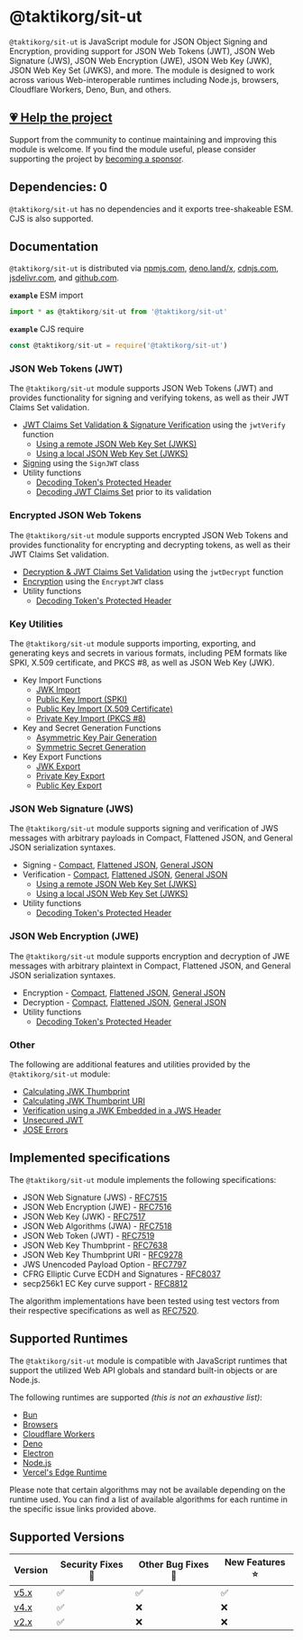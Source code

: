 # @taktikorg/sit-ut

`@taktikorg/sit-ut` is JavaScript module for JSON Object Signing and Encryption, providing support for JSON Web Tokens (JWT), JSON Web Signature (JWS), JSON Web Encryption (JWE), JSON Web Key (JWK), JSON Web Key Set (JWKS), and more. The module is designed to work across various Web-interoperable runtimes including Node.js, browsers, Cloudflare Workers, Deno, Bun, and others.

## [💗 Help the project](https://github.com/sponsors/panva)

Support from the community to continue maintaining and improving this module is welcome. If you find the module useful, please consider supporting the project by [becoming a sponsor](https://github.com/sponsors/panva).

## Dependencies: 0

`@taktikorg/sit-ut` has no dependencies and it exports tree-shakeable ESM. CJS is also supported.

## Documentation

`@taktikorg/sit-ut` is distributed via [npmjs.com](https://www.npmjs.com/package/@taktikorg/sit-ut), [deno.land/x](https://deno.land/x/@taktikorg/sit-ut), [cdnjs.com](https://cdnjs.com/libraries/@taktikorg/sit-ut), [jsdelivr.com](https://www.jsdelivr.com/package/npm/@taktikorg/sit-ut), and [github.com](https://github.com/taktikorg/sit-ut).

**`example`** ESM import
```js
import * as @taktikorg/sit-ut from '@taktikorg/sit-ut'
```

**`example`** CJS require
```js
const @taktikorg/sit-ut = require('@taktikorg/sit-ut')
```

### JSON Web Tokens (JWT)

The `@taktikorg/sit-ut` module supports JSON Web Tokens (JWT) and provides functionality for signing and verifying tokens, as well as their JWT Claims Set validation.

- [JWT Claims Set Validation & Signature Verification](docs/functions/jwt_verify.jwtVerify.md) using the `jwtVerify` function
  - [Using a remote JSON Web Key Set (JWKS)](docs/functions/jwks_remote.createRemoteJWKSet.md)
  - [Using a local JSON Web Key Set (JWKS)](docs/functions/jwks_local.createLocalJWKSet.md)
- [Signing](docs/classes/jwt_sign.SignJWT.md) using the `SignJWT` class
- Utility functions
  - [Decoding Token's Protected Header](docs/functions/util_decode_protected_header.decodeProtectedHeader.md)
  - [Decoding JWT Claims Set](docs/functions/util_decode_jwt.decodeJwt.md) prior to its validation

### Encrypted JSON Web Tokens

The `@taktikorg/sit-ut` module supports encrypted JSON Web Tokens and provides functionality for encrypting and decrypting tokens, as well as their JWT Claims Set validation.

- [Decryption & JWT Claims Set Validation](docs/functions/jwt_decrypt.jwtDecrypt.md) using the `jwtDecrypt` function
- [Encryption](docs/classes/jwt_encrypt.EncryptJWT.md) using the `EncryptJWT` class
- Utility functions
  - [Decoding Token's Protected Header](docs/functions/util_decode_protected_header.decodeProtectedHeader.md)

### Key Utilities

The `@taktikorg/sit-ut` module supports importing, exporting, and generating keys and secrets in various formats, including PEM formats like SPKI, X.509 certificate, and PKCS #8, as well as JSON Web Key (JWK).

- Key Import Functions
  - [JWK Import](docs/functions/key_import.importJWK.md)
  - [Public Key Import (SPKI)](docs/functions/key_import.importSPKI.md)
  - [Public Key Import (X.509 Certificate)](docs/functions/key_import.importX509.md)
  - [Private Key Import (PKCS #8)](docs/functions/key_import.importPKCS8.md)
- Key and Secret Generation Functions
  - [Asymmetric Key Pair Generation](docs/functions/key_generate_key_pair.generateKeyPair.md)
  - [Symmetric Secret Generation](docs/functions/key_generate_secret.generateSecret.md)
- Key Export Functions
  - [JWK Export](docs/functions/key_export.exportJWK.md)
  - [Private Key Export](docs/functions/key_export.exportPKCS8.md)
  - [Public Key Export](docs/functions/key_export.exportSPKI.md)

### JSON Web Signature (JWS)

The `@taktikorg/sit-ut` module supports signing and verification of JWS messages with arbitrary payloads in Compact, Flattened JSON, and General JSON serialization syntaxes.

- Signing - [Compact](docs/classes/jws_compact_sign.CompactSign.md), [Flattened JSON](docs/classes/jws_flattened_sign.FlattenedSign.md), [General JSON](docs/classes/jws_general_sign.GeneralSign.md)
- Verification - [Compact](docs/functions/jws_compact_verify.compactVerify.md), [Flattened JSON](docs/functions/jws_flattened_verify.flattenedVerify.md), [General JSON](docs/functions/jws_general_verify.generalVerify.md)
  - [Using a remote JSON Web Key Set (JWKS)](docs/functions/jwks_remote.createRemoteJWKSet.md)
  - [Using a local JSON Web Key Set (JWKS)](docs/functions/jwks_local.createLocalJWKSet.md)
- Utility functions
  - [Decoding Token's Protected Header](docs/functions/util_decode_protected_header.decodeProtectedHeader.md)

### JSON Web Encryption (JWE)

The `@taktikorg/sit-ut` module supports encryption and decryption of JWE messages with arbitrary plaintext in Compact, Flattened JSON, and General JSON serialization syntaxes.

- Encryption - [Compact](docs/classes/jwe_compact_encrypt.CompactEncrypt.md), [Flattened JSON](docs/classes/jwe_flattened_encrypt.FlattenedEncrypt.md), [General JSON](docs/classes/jwe_general_encrypt.GeneralEncrypt.md)
- Decryption - [Compact](docs/functions/jwe_compact_decrypt.compactDecrypt.md), [Flattened JSON](docs/functions/jwe_flattened_decrypt.flattenedDecrypt.md), [General JSON](docs/functions/jwe_general_decrypt.generalDecrypt.md)
- Utility functions
  - [Decoding Token's Protected Header](docs/functions/util_decode_protected_header.decodeProtectedHeader.md)

### Other

The following are additional features and utilities provided by the `@taktikorg/sit-ut` module:

- [Calculating JWK Thumbprint](docs/functions/jwk_thumbprint.calculateJwkThumbprint.md)
- [Calculating JWK Thumbprint URI](docs/functions/jwk_thumbprint.calculateJwkThumbprintUri.md)
- [Verification using a JWK Embedded in a JWS Header](docs/functions/jwk_embedded.EmbeddedJWK.md)
- [Unsecured JWT](docs/classes/jwt_unsecured.UnsecuredJWT.md)
- [JOSE Errors](docs/modules/util_errors.md)

## Implemented specifications

The `@taktikorg/sit-ut` module implements the following specifications:

- JSON Web Signature (JWS) - [RFC7515](https://www.rfc-editor.org/rfc/rfc7515)
- JSON Web Encryption (JWE) - [RFC7516](https://www.rfc-editor.org/rfc/rfc7516)
- JSON Web Key (JWK) - [RFC7517](https://www.rfc-editor.org/rfc/rfc7517)
- JSON Web Algorithms (JWA) - [RFC7518](https://www.rfc-editor.org/rfc/rfc7518)
- JSON Web Token (JWT) - [RFC7519](https://www.rfc-editor.org/rfc/rfc7519)
- JSON Web Key Thumbprint - [RFC7638](https://www.rfc-editor.org/rfc/rfc7638)
- JSON Web Key Thumbprint URI - [RFC9278](https://www.rfc-editor.org/rfc/rfc9278)
- JWS Unencoded Payload Option - [RFC7797](https://www.rfc-editor.org/rfc/rfc7797)
- CFRG Elliptic Curve ECDH and Signatures - [RFC8037](https://www.rfc-editor.org/rfc/rfc8037)
- secp256k1 EC Key curve support - [RFC8812](https://www.rfc-editor.org/rfc/rfc8812)

The algorithm implementations have been tested using test vectors from their respective specifications as well as [RFC7520](https://www.rfc-editor.org/rfc/rfc7520).

## Supported Runtimes

The `@taktikorg/sit-ut` module is compatible with JavaScript runtimes that support the utilized Web API globals and standard built-in objects or are Node.js.

The following runtimes are supported _(this is not an exhaustive list)_:
- [Bun](https://github.com/taktikorg/sit-ut/issues/471)
- [Browsers](https://github.com/taktikorg/sit-ut/issues/263)
- [Cloudflare Workers](https://github.com/taktikorg/sit-ut/issues/265)
- [Deno](https://github.com/taktikorg/sit-ut/issues/266)
- [Electron](https://github.com/taktikorg/sit-ut/issues/264)
- [Node.js](https://github.com/taktikorg/sit-ut/issues/262)
- [Vercel's Edge Runtime](https://github.com/taktikorg/sit-ut/issues/301)

Please note that certain algorithms may not be available depending on the runtime used. You can find a list of available algorithms for each runtime in the specific issue links provided above.

## Supported Versions

| Version | Security Fixes 🔑 | Other Bug Fixes 🐞 | New Features ⭐ |
| ------- | --------- | -------- | -------- |
| [v5.x](https://github.com/taktikorg/sit-ut/tree/v5.x) | ✅ | ✅ | ✅ |
| [v4.x](https://github.com/taktikorg/sit-ut/tree/v4.x) | ✅ | ❌ | ❌ |
| [v2.x](https://github.com/taktikorg/sit-ut/tree/v2.x) | ✅ | ❌ | ❌ |
